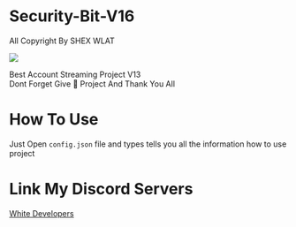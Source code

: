 # Security-Bit-V16
All Copyright By SHEX WLAT

<img src = "https://cdn.discordapp.com/avatars/841245687533535242/23ca80ab6d991de74b22f4a348a833b8.webp?size=2048"></div>

Best Account Streaming Project V13  
Dont Forget Give 🌟 Project And Thank You All

# How To Use
Just Open ``config.json`` file and types tells you all the information how to use project






# Link My Discord Servers


[White Developers](https://discord.gg/MRrStgspMv>
)

<a href="https://cdn.discordapp.com/avatars/824261211364393050/ebb475de773e7225374ff8d53e8e2e56.png?size=2048"></a>
